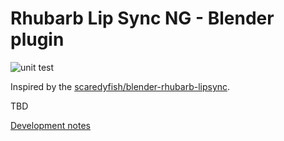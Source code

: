# Rhubarb Lip Sync NG - Blender plugin

![unit test](https://github.com/Premik/blender-rhubarb-lipsync/actions/workflows/unit-tests.yml/badge.svg)

Inspired by the [scaredyfish/blender-rhubarb-lipsync](https://github.com/scaredyfish/blender-rhubarb-lipsync).

TBD



[Development notes](dev.md)
